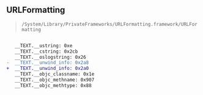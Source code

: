 ## URLFormatting

> `/System/Library/PrivateFrameworks/URLFormatting.framework/URLFormatting`

```diff

   __TEXT.__ustring: 0xe
   __TEXT.__cstring: 0x2cb
   __TEXT.__oslogstring: 0x26
-  __TEXT.__unwind_info: 0x2a8
+  __TEXT.__unwind_info: 0x2a0
   __TEXT.__objc_classname: 0x1e
   __TEXT.__objc_methname: 0x907
   __TEXT.__objc_methtype: 0x88

```
